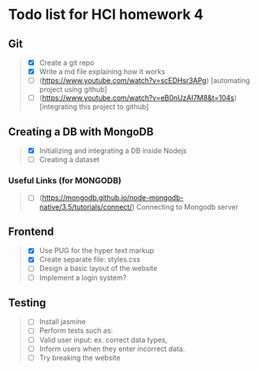 # Todo list for HCI homework 4

## Git

> - [x] Create a git repo
> - [x] Write a md file explaining how it works
> - [ ] (https://www.youtube.com/watch?v=scEDHsr3APg) [automating project using github]
> - [ ] (https://www.youtube.com/watch?v=eB0nUzAI7M8&t=104s) [integrating this project to github]

## Creating a DB with MongoDB

> - [x] Initializing and integrating a DB inside Nodejs
> - [ ] Creating a dataset

### Useful Links (for MONGODB)

> - [ ] (https://mongodb.github.io/node-mongodb-native/3.5/tutorials/connect/) Connecting to Mongodb server

## Frontend

> - [x] Use PUG for the hyper text markup
> - [x] Create separate file: styles.css
> - [ ] Design a basic layout of the website
> - [ ] Implement a login system?

## Testing

> - [ ] Install jasmine
> - [ ] Perform tests such as:
> - [ ] Valid user input: ex. correct data types,
> - [ ] Inform users when they enter incorrect data.
> - [ ] Try breaking the website
